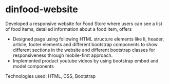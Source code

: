 # dinfood-website

Developed a responsive website for Food Store where users can see a list of food items, detailed information about a food item, offers

- Designed page using following HTML structure elements like li, header, article, footer elements and different bootstrap components to show different sections in the website and different bootstrap classes for responsiveness through mobile-first approach.
- Implemented product youtube videos by using bootstrap embed and model components

Technologies used: HTML, CSS, Bootstrap
